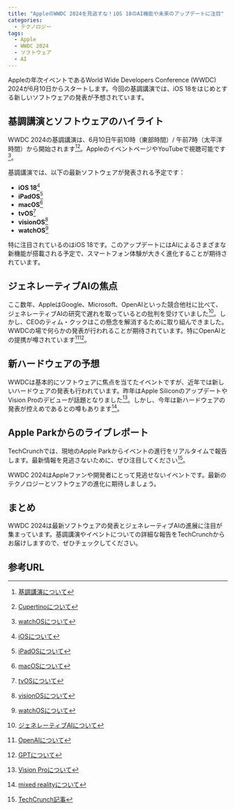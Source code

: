 ```yaml
---
title: "AppleのWWDC 2024を見逃すな！iOS 18のAI機能や未来のアップデートに注目"
categories:
  - テクノロジー
tags:
  - Apple
  - WWDC 2024
  - ソフトウェア
  - AI
---
```

Appleの年次イベントであるWorld Wide Developers Conference (WWDC) 2024が6月10日からスタートします。今回の基調講演では、iOS 18をはじめとする新しいソフトウェアの発表が予想されています。

## 基調講演とソフトウェアのハイライト

WWDC 2024の基調講演は、6月10日午前10時（東部時間）/ 午前7時（太平洋時間）から開始されます[^7][^8]。AppleのイベントページやYouTubeで視聴可能です[^6]。

基調講演では、以下の最新ソフトウェアが発表される予定です：

- **iOS 18**[^1]
- **iPadOS**[^2]
- **macOS**[^3]
- **tvOS**[^4]
- **visionOS**[^5]
- **watchOS**[^6]

特に注目されているのはiOS 18です。このアップデートにはAIによるさまざまな新機能が搭載される予定で、スマートフォン体験が大きく進化することが期待されています。

## ジェネレーティブAIの焦点

ここ数年、AppleはGoogle、Microsoft、OpenAIといった競合他社に比べて、ジェネレーティブAIの研究で遅れを取っているとの批判を受けていました[^10]。しかし、CEOのティム・クックはこの懸念を解消するために取り組んできました。WWDCの場で何らかの発表が行われることが期待されています。特にOpenAIとの提携が噂されています[^11][^12]。

## 新ハードウェアの予想

WWDCは基本的にソフトウェアに焦点を当てたイベントですが、近年では新しいハードウェアの発表も行われています。昨年はApple SiliconのアップデートやVision Proのデビューが話題となりました[^15]。しかし、今年は新ハードウェアの発表が控えめであるとの噂もあります[^16]。

## Apple Parkからのライブレポート

TechCrunchでは、現地のApple Parkからイベントの進行をリアルタイムで報告します。最新情報を見逃さないために、ぜひ注目してください[^17]。

WWDC 2024はAppleファンや開発者にとって見逃せないイベントです。最新のテクノロジーとソフトウェアの進化に期待しましょう。

## まとめ

WWDC 2024は最新ソフトウェアの発表とジェネレーティブAIの進展に注目が集まっています。基調講演やイベントについての詳細な報告をTechCrunchからお届けしますので、ぜひチェックしてください。

## 参考URL
[^1]: [iOSについて](https://it-trend.jp/words/ios#:~:text=iOS%E3%81%A8%E3%81%AF%E3%80%81%E4%B8%BB%E3%81%AB,%E7%88%86%E7%99%BA%E7%9A%84%E3%81%AB%E6%99%AE%E5%8F%8A%E3%81%97%E3%81%9F%E3%80%82)
[^2]: [iPadOSについて](https://www.apple.com/jp/ipados/ipados-17/)
[^3]: [macOSについて](https://www.apple.com/jp/macos/sonoma/)
[^4]: [tvOSについて](https://developer.apple.com/jp/tvos/)
[^5]: [visionOSについて](https://developer.apple.com/jp/visionos/)
[^6]: [watchOSについて](https://www.apple.com/jp/watchos/watchos-10/)
[^7]: [基調講演について](https://www.apple.com/jp/keynote/)
[^8]: [Cupertinoについて](https://ja.wikipedia.org/wiki/%E3%82%AF%E3%83%91%E3%83%81%E3%83%BC%E3%83%8E_(%E3%82%AB%E3%83%AA%E3%83%95%E3%82%A9%E3%83%AB%E3%83%8B%E3%82%A2%E5%B7%9E))
[^10]: [ジェネレーティブAIについて](https://www.nttdata.com/jp/ja/services/generative-ai/#:~:text=%E7%94%9F%E6%88%90AI%EF%BC%88Generative%20AI%EF%BC%89%E3%81%A8%E3%81%AF,-%E7%94%9F%E6%88%90AI%E3%81%AF&text=%E4%BA%BA%E9%96%93%E3%81%A8%E5%90%8C%E3%81%98%E3%82%88%E3%81%86%E3%81%AA,%E5%8A%B4%E5%8A%9B%E3%82%92%E7%AF%80%E7%B4%84%E3%81%A7%E3%81%8D%E3%81%BE%E3%81%99%E3%80%82)
[^11]: [OpenAIについて](https://openai.com/)
[^12]: [GPTについて](https://openai.com/gpt4/)
[^15]: [Vision Proについて](https://www.apple.com/jp/newsroom/2023/06/introducing-apple-vision-pro/)
[^16]: [mixed realityについて](https://ja.wikipedia.org/wiki/%E8%A4%87%E5%90%88%E7%8F%BE%E5%AE%9F#:~:text=%E8%A4%87%E5%90%88%E7%8F%BE%E5%AE%9F%EF%BC%88%E3%81%B5%E3%81%8F%E3%81%94%E3%81%86%E3%81%92%E3%82%93%E3%81%98,%E3%81%99%E3%82%8B%E6%8A%80%E8%A1%93%E3%82%92%E6%8C%87%E3%81%99%E8%A8%80%E8%91%89%E3%80%82)
[^17]: [TechCrunch記事](https://techcrunch.com/2024/06/03/watch-apple-kick-off-wwdc-2024-right-here/)

